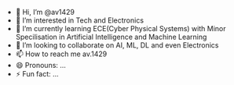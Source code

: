 - 👋 Hi, I’m @av1429
- 👀 I’m interested in Tech and Electronics
- 🌱 I’m currently learning ECE(Cyber Physical Systems) with Minor Specilisation in Artificial Intelligence and Machine Learning
- 💞️ I’m looking to collaborate on AI, ML, DL and even Electronics
- 📫 How to reach me av.1429
- 😄 Pronouns: ...
- ⚡ Fun fact: ...

<!---
av1429/av1429 is a ✨ special ✨ repository because its `README.md` (this file) appears on your GitHub profile.
You can click the Preview link to take a look at your changes.
--->
